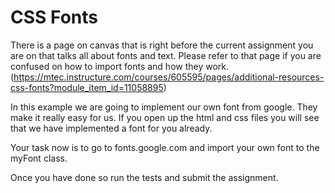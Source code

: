 # CSS Fonts
There is a page on canvas that is right before the current assignment you are on that talks all about fonts and text. Please refer to that page if you are confused on how to import fonts and how they work. (https://mtec.instructure.com/courses/605595/pages/additional-resources-css-fonts?module_item_id=11058895)

In this example we are going to implement our own font from google. They make it really easy for us. If you open up the html and css files you will see that we have implemented a font for you already.

Your task now is to go to fonts.google.com and import your own font to the myFont class.

Once you have done so run the tests and submit the assignment.